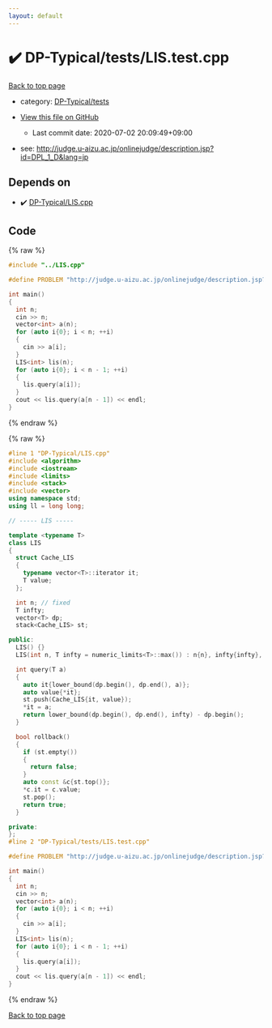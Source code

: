 ```yaml
---
layout: default
---
```


<!-- mathjax config similar to math.stackexchange -->
<script type="text/javascript" async
  src="https://cdnjs.cloudflare.com/ajax/libs/mathjax/2.7.5/MathJax.js?config=TeX-MML-AM_CHTML">
</script>
<script type="text/x-mathjax-config">
  MathJax.Hub.Config({
    TeX: { equationNumbers: { autoNumber: "AMS" }},
    tex2jax: {
      inlineMath: [ ['$','$'] ],
      processEscapes: true
    },
    "HTML-CSS": { matchFontHeight: false },
    displayAlign: "left",
    displayIndent: "2em"
  });
</script>

<script type="text/javascript" src="https://cdnjs.cloudflare.com/ajax/libs/jquery/3.4.1/jquery.min.js"></script>
<script src="https://cdn.jsdelivr.net/npm/jquery-balloon-js@1.1.2/jquery.balloon.min.js" integrity="sha256-ZEYs9VrgAeNuPvs15E39OsyOJaIkXEEt10fzxJ20+2I=" crossorigin="anonymous"></script>
<script type="text/javascript" src="../../../assets/js/copy-button.js"></script>
<link rel="stylesheet" href="../../../assets/css/copy-button.css" />


# :heavy_check_mark: DP-Typical/tests/LIS.test.cpp

<a href="../../../index.html">Back to top page</a>

* category: <a href="../../../index.html#2c47909818047dac0e0c62e240d8b7f7">DP-Typical/tests</a>
* <a href="{{ site.github.repository_url }}/blob/master/DP-Typical/tests/LIS.test.cpp">View this file on GitHub</a>
    - Last commit date: 2020-07-02 20:09:49+09:00


* see: <a href="http://judge.u-aizu.ac.jp/onlinejudge/description.jsp?id=DPL_1_D&lang=jp">http://judge.u-aizu.ac.jp/onlinejudge/description.jsp?id=DPL_1_D&lang=jp</a>


## Depends on

* :heavy_check_mark: <a href="../../../library/DP-Typical/LIS.cpp.html">DP-Typical/LIS.cpp</a>


## Code

<a id="unbundled"></a>
{% raw %}
```cpp
#include "../LIS.cpp"

#define PROBLEM "http://judge.u-aizu.ac.jp/onlinejudge/description.jsp?id=DPL_1_D&lang=jp"

int main()
{
  int n;
  cin >> n;
  vector<int> a(n);
  for (auto i{0}; i < n; ++i)
  {
    cin >> a[i];
  }
  LIS<int> lis(n);
  for (auto i{0}; i < n - 1; ++i)
  {
    lis.query(a[i]);
  }
  cout << lis.query(a[n - 1]) << endl;
}

```
{% endraw %}

<a id="bundled"></a>
{% raw %}
```cpp
#line 1 "DP-Typical/LIS.cpp"
#include <algorithm>
#include <iostream>
#include <limits>
#include <stack>
#include <vector>
using namespace std;
using ll = long long;

// ----- LIS -----

template <typename T>
class LIS
{
  struct Cache_LIS
  {
    typename vector<T>::iterator it;
    T value;
  };

  int n; // fixed
  T infty;
  vector<T> dp;
  stack<Cache_LIS> st;

public:
  LIS() {}
  LIS(int n, T infty = numeric_limits<T>::max()) : n{n}, infty{infty}, dp(n, infty) {}

  int query(T a)
  {
    auto it{lower_bound(dp.begin(), dp.end(), a)};
    auto value{*it};
    st.push(Cache_LIS{it, value});
    *it = a;
    return lower_bound(dp.begin(), dp.end(), infty) - dp.begin();
  }

  bool rollback()
  {
    if (st.empty())
    {
      return false;
    }
    auto const &c{st.top()};
    *c.it = c.value;
    st.pop();
    return true;
  }

private:
};
#line 2 "DP-Typical/tests/LIS.test.cpp"

#define PROBLEM "http://judge.u-aizu.ac.jp/onlinejudge/description.jsp?id=DPL_1_D&lang=jp"

int main()
{
  int n;
  cin >> n;
  vector<int> a(n);
  for (auto i{0}; i < n; ++i)
  {
    cin >> a[i];
  }
  LIS<int> lis(n);
  for (auto i{0}; i < n - 1; ++i)
  {
    lis.query(a[i]);
  }
  cout << lis.query(a[n - 1]) << endl;
}

```
{% endraw %}

<a href="../../../index.html">Back to top page</a>


